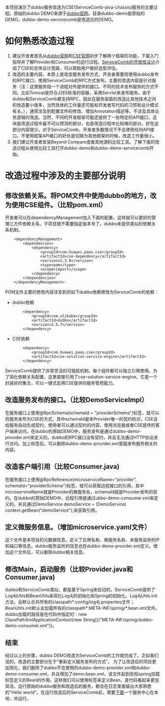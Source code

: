 本项目演示了dubbo服务改造为CSE(ServiceComb-java-chassis)服务的主要过程。原始的dubbo DEMO来源于[dubbo官网](https://github.com/alibaba/dubbo/tree/master/dubbo-demo)。目录dubbo-demo是原始的DEMO，dubbo-demo-servicecomb是改造后的DEMO。

# 如何熟悉改造过程
1. 建议开发者首先从[dubbo官网](http://dubbo.io/)和[CSE官网](https://java.huaweicse.com/)初步了解两个框架的功能，下载入门指导并了解Provider和Consumer的运行过程。[ServiceComb的开放性设计](https://bbs.huaweicloud.com/blogs/1fc9427c088611e89fc57ca23e93a89f)介绍了CSE的总体设计思路，可以帮助用户做好选型评估。
2. 改造的主要内容，本质上是改变服务发布方式，开发者需要将使用dubbo发布的RPC接口，使用ServiceComb的RPC方式发布。主要的改造内容是针对服务（注：这里服务指一个进程对外提供的接口。不同的技术发布服务的方式不同。比如Tomcat是符合J2EE标准的容器，采用Servlet来发布服务。由于dubbo和ServiceComb都支持RPC，因此在服务层面的改造比其他技术之间的改造要小很多，当然具体的工作量还可能和开发者写代码的习惯和设计模式有关。），通常涉及到配置文件的修改、增加Annotation描述等，不涉及具体业务逻辑的改造。当然，不同的开发框架可能还提供了一些特定的API接口，这块是改造过程中最不可以预测的部分，也是改造过程中比较难的部分。好在这部分内容很少，对于ServiceComb，开发者多数情况下不会使用任何API接口。不使用框架API接口的好处是切换为其他框架的时候，改造工作量很小。
3. 我们建议开发者安装Beyond Compare或者其他源码比较工具。了解下面的改造过程从使用比较工具打开dubbo-demo和dubbo-demo-servicecomb开始。

# 改造过程中涉及的主要部分说明
## 修改依赖关系。将POM文件中使用dubbo的地方，改为使用CSE组件。（比较pom.xml）

开发者可以在dependencyManagement加入下面的配置，这样就可以更好的管理三方件依赖关系。子项目就不需要指定版本号了。dubbo未提供类似的依赖关系机制。
```
	<dependencyManagement>
		<dependencies>
			<dependency>
				<groupId>com.huawei.paas.cse</groupId>
				<artifactId>cse-dependency</artifactId>
				<version>2.3.9</version>
				<type>pom</type>
				<scope>import</scope>
			</dependency>
		</dependencies>
	</dependencyManagement>
```
POM文件主要的修改内容涉及到将如下dubbo依赖修改为ServiceComb的依赖：    
  * dubbo依赖
```
        <dependency>
            <groupId>com.alibaba</groupId>
            <artifactId>dubbo</artifactId>
            <version>2.5.7</version>
        </dependency>
```
  * CSE依赖
```
		<dependency>
			<groupId>com.huawei.paas.cse</groupId>
			<artifactId>cse-solution-service-engine</artifactId>
		</dependency>
```
ServiceComb提供了非常灵活的可插拔机制。每个组件都可以独立引用使用。为了简化依赖关系配置，这里直接引用了cse-solution-service-engine，它是一个封装好的集合，可以一键式启用CSE提供的服务管控能力。


## 改造服务发布的接口。（比较DemoServiceImpl）
 
在服务接口上使用@RpcSchema(schemaId = "providerSchema")标签，就可以将服务发布为CSE的方式，其中schemaId是本Provider唯一的契约标识，CSE会给服务自动生成契约，使用者可以通过契约的内容，使用浏览器或者CSE提供的客户端来访问。在dubbo的原始DEMO中，服务发布是通过dubbo-demo-provider.xml来定义的。dubbo的RPC接口没有契约，并且无法通过HTTP协议进行访问。加上标签后，可以删除dubbo-demo-provider.xml里面发布服务相关的内容。

## 改造客户端引用（比较Consumer.java)
 
在服务接口上使用@RpcReference(microserviceName="provider", schemaId="providerSchema")标签，就可以获取远程接口的引用，其中microserviceName就是Provider的微服务名，schemaId就是Provider发布的契约。在dubbo的原始DEMO中，远程引用是通过ubbo-demo-consumer.xml来定义的，并且通过DemoService demoService = (DemoService) context.getBean("demoService");来获取引用。


## 定义微服务信息。（增加microservice.yaml文件）

这个文件是本项目的元数据信息。定义了应用名称、微服务名称、本服务监听的IP和端口等信息。dubbo服务监听的信息也在dubbo-demo-provider.xml定义。增加这个文件后，可以删除dubbo相关信息。


## 修改Main，启动服务（比较Provider.java和Consumer.java)

dubbo和ServiceComb类似，都是基于Spring来启动的。ServiceComb提供了Log4jUtils和BeanUtils来简化Log4j的初始化和Spring的初始化。Log4jUtils.init方法，会默认合并所有的classpath*:config/log4j.properties文件；BeanUtils.init默认会加载所有的classpath*:META-INF/spring/*.bean.xml文件。dubbo加载的路径是在代码中指定的：new ClassPathXmlApplicationContext(new String[]{"META-INF/spring/dubbo-demo-consumer.xml"})。

## 结束
经过以上的步骤，dubbo DEMO改造为ServiceComb的工作就完成了。正如我们说的，改造的主要部分在于“重新定义服务发布的方式”。 为了让改造后的项目更加简化，我们删除了dubbo不在使用的dubbo-demo-provider.xml和dubbo-demo-consumer.xml，并且增加了demo.bean.xml，该文件起到告知spring加载标签定义的Bean的作用。这样我们可以使用标签来定义Bean，是代码看起来更加简洁。运行原始的dubbo服务和改造后的服务，都会在日志里面输出大家熟悉的"Hello world"。在运行改造后的ServiceComb前，需要[下载](https://console.huaweicloud.com/cse/?region=cn-north-1#/cse/tools)一个服务中心在本地，并运行。




